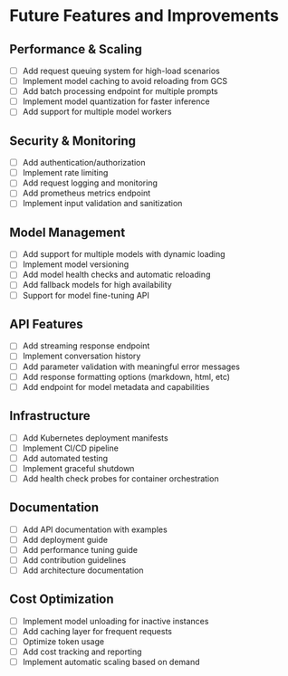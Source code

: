 # Future Features and Improvements

## Performance & Scaling
- [ ] Add request queuing system for high-load scenarios
- [ ] Implement model caching to avoid reloading from GCS
- [ ] Add batch processing endpoint for multiple prompts
- [ ] Implement model quantization for faster inference
- [ ] Add support for multiple model workers

## Security & Monitoring
- [ ] Add authentication/authorization
- [ ] Implement rate limiting
- [ ] Add request logging and monitoring
- [ ] Add prometheus metrics endpoint
- [ ] Implement input validation and sanitization

## Model Management
- [ ] Add support for multiple models with dynamic loading
- [ ] Implement model versioning
- [ ] Add model health checks and automatic reloading
- [ ] Add fallback models for high availability
- [ ] Support for model fine-tuning API

## API Features
- [ ] Add streaming response endpoint
- [ ] Implement conversation history
- [ ] Add parameter validation with meaningful error messages
- [ ] Add response formatting options (markdown, html, etc)
- [ ] Add endpoint for model metadata and capabilities

## Infrastructure
- [ ] Add Kubernetes deployment manifests
- [ ] Implement CI/CD pipeline
- [ ] Add automated testing
- [ ] Implement graceful shutdown
- [ ] Add health check probes for container orchestration

## Documentation
- [ ] Add API documentation with examples
- [ ] Add deployment guide
- [ ] Add performance tuning guide
- [ ] Add contribution guidelines
- [ ] Add architecture documentation

## Cost Optimization
- [ ] Implement model unloading for inactive instances
- [ ] Add caching layer for frequent requests
- [ ] Optimize token usage
- [ ] Add cost tracking and reporting
- [ ] Implement automatic scaling based on demand
